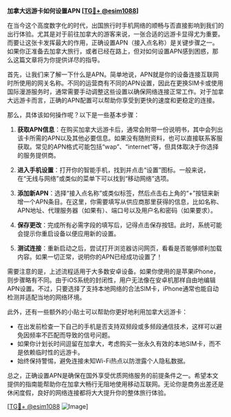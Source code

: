 **加拿大远游卡如何设置APN [[TG💪+ @esim1088](https://t.me/s/esim1088)]**

在当今这个高度数字化的时代，出国旅行时手机网络的顺畅与否直接影响到我们的出行体验。尤其是对于前往加拿大的游客来说，一张合适的远游卡显得尤为重要。而要让这张卡发挥最大的作用，正确设置APN（接入点名称）是关键步骤之一。如果你正准备去加拿大旅行，或者已经在路上，但对如何设置APN感到困惑，那么这篇文章将为你提供详尽的指导。

首先，让我们来了解一下什么是APN。简单地说，APN就是你的设备连接互联网时所使用的网关名称。不同的运营商有不同的APN设置，因此在更换SIM卡或使用国际漫游服务时，通常需要手动调整这些设置以确保网络连接正常工作。对于加拿大远游卡而言，正确的APN配置可以帮助你享受到更快的速度和更稳定的连接。

那么，具体该如何操作呢？以下是一些基本步骤：

1. **获取APN信息**：在购买加拿大远游卡后，通常会附带一份说明书，其中会列出该卡所需的APN以及其他必要信息。如果没有随附资料，也可以直接联系客服获取。常见的APN格式可能包括“wap”、“internet”等，但具体取决于你选择的服务提供商。

2. **进入手机设置**：打开你的智能手机，找到并点击“设置”图标。一般来说，在“无线与网络”或类似的菜单下可以找到“移动网络”选项。

3. **添加新APN**：选择“接入点名称”或类似标签，然后点击右上角的“+”按钮来新增一个APN条目。在这里，你需要填写从供应商那里获得的信息，比如名称、APN地址、代理服务器（如果有）、端口号以及用户名和密码（如果要求）。

4. **保存更改**：完成所有必需字段的填写后，记得点击保存按钮。此时，系统可能会提示你重启设备以便应用新的设置。

5. **测试连接**：重新启动之后，尝试打开浏览器访问网页，看看是否能够顺利加载内容。如果一切正常，说明你的APN已经成功设置了！

需要注意的是，上述流程适用于大多数安卓设备。如果你使用的是苹果iPhone，则步骤略有不同。由于iOS系统的封闭性，用户无法像在安卓机那样自由地编辑APN设置。不过，只要选择了支持本地网络的合法SIM卡，iPhone通常也能自动检测并适配当地的网络环境。

此外，还有一些额外的小贴士可以帮助你更好地利用加拿大远游卡：

- 在出发前检查一下自己的手机是否支持双频段或多频段通信技术，这样可以避免因频率不匹配而导致的信号问题。
- 如果你计划长时间逗留在加拿大，考虑购买一张永久有效的本地SIM卡，而不是依赖临时性的远游卡。
- 始终保持警惕，避免连接未知Wi-Fi热点以防泄露个人隐私数据。

总之，正确设置APN是确保在国外享受优质网络服务的前提条件之一。希望本文提供的指南能帮助你在加拿大畅行无阻地使用移动互联网。无论你是商务出差还是休闲度假，良好的网络连接都将大大提升你的整体旅行体验。

[[TG💪+ @esim1088](https://t.me/s/esim1088) ![Image](https://i.postimg.cc/4NQfJmqS/Snipaste-2025-05-13-00-14-12.png)]